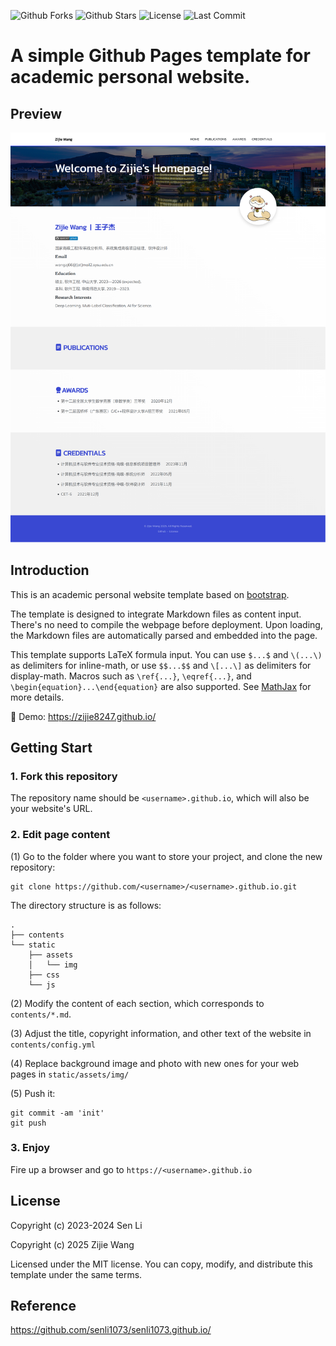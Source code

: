 

![Github Forks](https://img.shields.io/github/forks/zijie8247/zijie8247.github.io?style=flat)
![Github Stars](https://img.shields.io/github/stars/zijie8247/zijie8247.github.io?style=flat)
![License](https://img.shields.io/github/license/zijie8247/zijie8247.github.io)
![Last Commit](https://img.shields.io/github/last-commit/zijie8247/zijie8247.github.io)

# A simple Github Pages template for academic personal website.

## Preview
[![Screenshot of the Website](https://raw.githubusercontent.com/zijie8247/zijie8247.github.io/master/screenshot_full.png)](https://zijie8247.github.io/)


## Introduction

This is an academic personal website template based on [bootstrap](https://github.com/StartBootstrap/startbootstrap-new-age).

The template is designed to integrate Markdown files as content input.  There's no need to compile the webpage before deployment.  Upon loading, the Markdown files are automatically parsed and embedded into the page.

This template supports LaTeX formula input. You can use `$...$` and `\(...\)` as delimiters for inline-math, or use `$$...$$` and `\[...\]` as delimiters for display-math. Macros such as `\ref{...}`, `\eqref{...}`, and `\begin{equation}...\end{equation}` are also supported. See [MathJax](https://docs.mathjax.org/en/latest/index.html) for more details.

:milky_way: Demo: https://zijie8247.github.io/


## Getting Start
### 1. Fork this repository
The repository name should be `<username>.github.io`, which will also be your website's URL.


### 2. Edit page content

(1) Go to the folder where you want to store your project, and clone the new repository:
```
git clone https://github.com/<username>/<username>.github.io.git
```
The directory structure is as follows:

```.
.
├── contents
└── static
    ├── assets
    │   └── img
    ├── css
    └── js
```

(2) Modify the content of each section, which corresponds to `contents/*.md`.

(3) Adjust the title, copyright information, and other text of the website in `contents/config.yml`

(4) Replace background image and photo with new ones for your web pages in `static/assets/img/`

(5) Push it: 
```
git commit -am 'init'
git push
```


### 3. Enjoy

Fire up a browser and go to `https://<username>.github.io`



## License

Copyright (c) 2023-2024 Sen Li

Copyright (c) 2025 Zijie Wang

Licensed under the MIT license. You can copy, modify, and distribute this template under the same terms.

## Reference

https://github.com/senli1073/senli1073.github.io/
